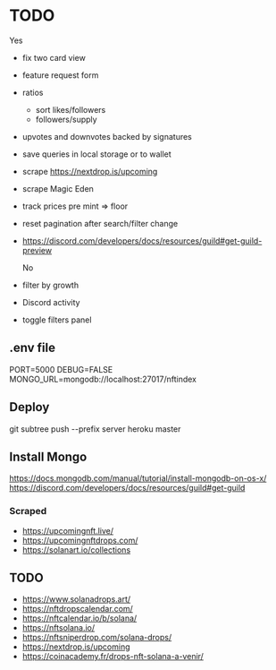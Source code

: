 # TODO

Yes

- fix two card view
- feature request form
- ratios
  - sort likes/followers
  - followers/supply
- upvotes and downvotes backed by signatures
- save queries in local storage or to wallet
- scrape https://nextdrop.is/upcoming
- scrape Magic Eden
- track prices pre mint => floor
- reset pagination after search/filter change
- https://discord.com/developers/docs/resources/guild#get-guild-preview

  No

- filter by growth
- Discord activity
- toggle filters panel

## .env file

PORT=5000
DEBUG=FALSE
MONGO_URL=mongodb://localhost:27017/nftindex

## Deploy

git subtree push --prefix server heroku master

## Install Mongo

https://docs.mongodb.com/manual/tutorial/install-mongodb-on-os-x/
https://discord.com/developers/docs/resources/guild#get-guild

### Scraped

- https://upcomingnft.live/
- https://upcomingnftdrops.com/
- https://solanart.io/collections

## TODO

- https://www.solanadrops.art/
- https://nftdropscalendar.com/
- https://nftcalendar.io/b/solana/
- https://nftsolana.io/
- https://nftsniperdrop.com/solana-drops/
- https://nextdrop.is/upcoming
- https://coinacademy.fr/drops-nft-solana-a-venir/
